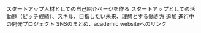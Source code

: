 スタートアップ人材としての自己紹介ページを作る
スタートアップとしての活動歴（ピッチ成績）、スキル、目指したい未来、理想とする働き方
追加
進行中の開発プロジェクト
SNSのまとめ、academic websiteへのリンク
